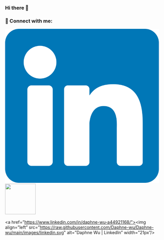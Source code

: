 ### Hi there 👋

<!--
**Daphne-wu/Daphne-wu** is a ✨ _special_ ✨ repository because its `README.md` (this file) appears on your GitHub profile.

Here are some ideas to get you started:

- 🔭 I’m currently working on ...
- 🌱 I’m currently learning ...
- 👯 I’m looking to collaborate on ...
- 🤔 I’m looking for help with ...
- 💬 Ask me about ...
- 📫 How to reach me: ...
- 😄 Pronouns: ...
- ⚡ Fun fact: ...
-->

### 🤝 Connect with me:


[![LinkedIn](https://raw.githubusercontent.com/Daphne-wu/Daphne-wu/main/images/linkedin.svg)](https://www.linkedin.com/in/daphne-wu-a44921168/)
[<img src="[https://your-image-url.type](https://raw.githubusercontent.com/Daphne-wu/Daphne-wu/main/images/linkedin.svg)" width="100" height="100">](https://www.linkedin.com/in/daphne-wu-a44921168/)



<a href=”https://www.linkedin.com/in/daphne-wu-a44921168/"><img align=”left” src=”https://raw.githubusercontent.com/Daphne-wu/Daphne-wu/main/images/linkedin.svg" alt=”Daphne Wu | LinkedIn” width=”21px”/></a>


